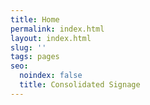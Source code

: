 ```yaml
---
title: Home
permalink: index.html
layout: index.html
slug: ''
tags: pages
seo:
  noindex: false
  title: Consolidated Signage
---
```



